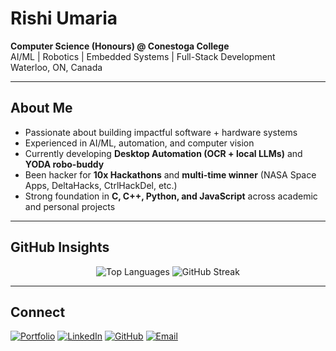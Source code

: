 # Rishi Umaria  

**Computer Science (Honours) @ Conestoga College**  
AI/ML | Robotics | Embedded Systems | Full-Stack Development  
Waterloo, ON, Canada  

---

## About Me  
- Passionate about building impactful software + hardware systems  
- Experienced in AI/ML, automation, and computer vision  
- Currently developing **Desktop Automation (OCR + local LLMs)** and **YODA robo-buddy**  
- Been hacker for **10x Hackathons** and **multi-time winner** (NASA Space Apps, DeltaHacks, CtrlHackDel, etc.)  
- Strong foundation in **C, C++, Python, and JavaScript** across academic and personal projects  

---

## GitHub Insights  

<p align="center">  
  <img src="https://github-readme-stats.vercel.app/api/top-langs/?username=R-umaria&layout=compact&theme=default" alt="Top Languages"/>    
  <img src="https://github-readme-streak-stats.herokuapp.com/?user=R-umaria&theme=default" alt="GitHub Streak"/>  
</p>  

---

## Connect  
[![Portfolio](https://img.shields.io/badge/Portfolio-000000?style=for-the-badge&logo=vercel&logoColor=white)](https://rishi-rumaria.vercel.app)  [![LinkedIn](https://img.shields.io/badge/LinkedIn-0077B5?style=for-the-badge&logo=linkedin&logoColor=white)](https://linkedin.com/in/rishiumaria)  [![GitHub](https://img.shields.io/badge/GitHub-181717?style=for-the-badge&logo=github&logoColor=white)](https://github.com/R-umaria)  [![Email](https://img.shields.io/badge/Email-D14836?style=for-the-badge&logo=gmail&logoColor=white)](mailto:rishiumaria24@gmail.com)
